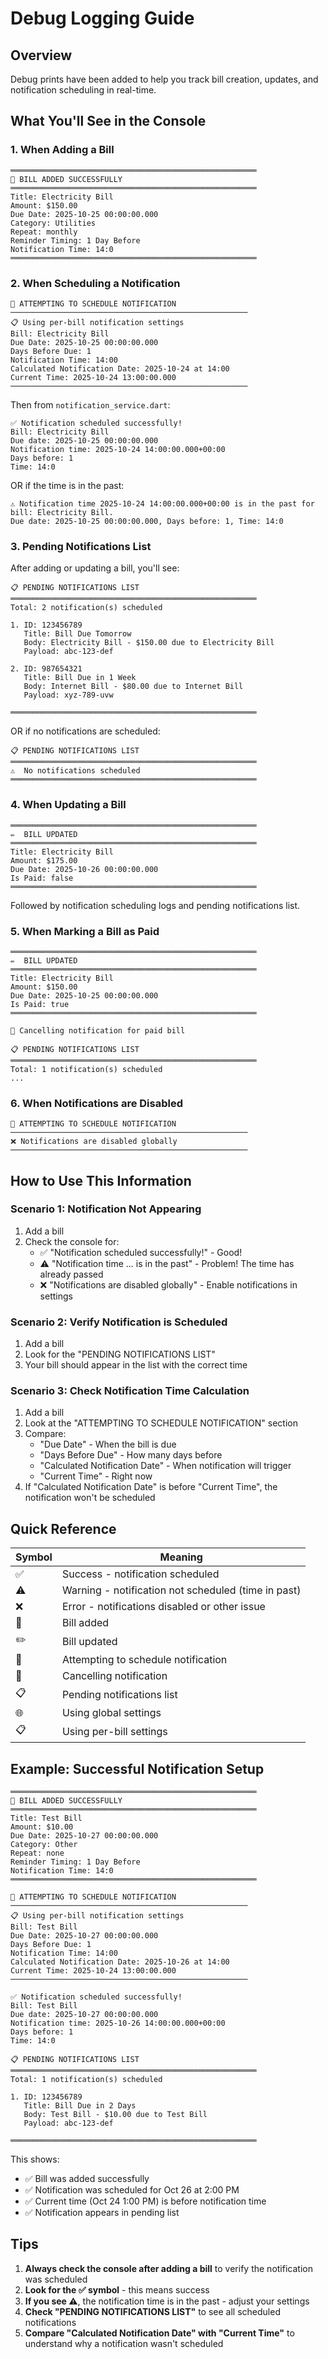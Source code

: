 # Debug Logging Guide

## Overview
Debug prints have been added to help you track bill creation, updates, and notification scheduling in real-time.

## What You'll See in the Console

### 1. When Adding a Bill

```
═══════════════════════════════════════════════════════
📝 BILL ADDED SUCCESSFULLY
═══════════════════════════════════════════════════════
Title: Electricity Bill
Amount: $150.00
Due Date: 2025-10-25 00:00:00.000
Category: Utilities
Repeat: monthly
Reminder Timing: 1 Day Before
Notification Time: 14:0
═══════════════════════════════════════════════════════
```

### 2. When Scheduling a Notification

```
🔔 ATTEMPTING TO SCHEDULE NOTIFICATION
─────────────────────────────────────────────────────
📋 Using per-bill notification settings
Bill: Electricity Bill
Due Date: 2025-10-25 00:00:00.000
Days Before Due: 1
Notification Time: 14:00
Calculated Notification Date: 2025-10-24 at 14:00
Current Time: 2025-10-24 13:00:00.000
─────────────────────────────────────────────────────
```

Then from `notification_service.dart`:

```
✅ Notification scheduled successfully!
Bill: Electricity Bill
Due date: 2025-10-25 00:00:00.000
Notification time: 2025-10-24 14:00:00.000+00:00
Days before: 1
Time: 14:0
```

OR if the time is in the past:

```
⚠️ Notification time 2025-10-24 14:00:00.000+00:00 is in the past for bill: Electricity Bill. 
Due date: 2025-10-25 00:00:00.000, Days before: 1, Time: 14:0
```

### 3. Pending Notifications List

After adding or updating a bill, you'll see:

```
📋 PENDING NOTIFICATIONS LIST
═══════════════════════════════════════════════════════
Total: 2 notification(s) scheduled

1. ID: 123456789
   Title: Bill Due Tomorrow
   Body: Electricity Bill - $150.00 due to Electricity Bill
   Payload: abc-123-def

2. ID: 987654321
   Title: Bill Due in 1 Week
   Body: Internet Bill - $80.00 due to Internet Bill
   Payload: xyz-789-uvw

═══════════════════════════════════════════════════════
```

OR if no notifications are scheduled:

```
📋 PENDING NOTIFICATIONS LIST
═══════════════════════════════════════════════════════
⚠️  No notifications scheduled
═══════════════════════════════════════════════════════
```

### 4. When Updating a Bill

```
═══════════════════════════════════════════════════════
✏️  BILL UPDATED
═══════════════════════════════════════════════════════
Title: Electricity Bill
Amount: $175.00
Due Date: 2025-10-26 00:00:00.000
Is Paid: false
═══════════════════════════════════════════════════════
```

Followed by notification scheduling logs and pending notifications list.

### 5. When Marking a Bill as Paid

```
═══════════════════════════════════════════════════════
✏️  BILL UPDATED
═══════════════════════════════════════════════════════
Title: Electricity Bill
Amount: $150.00
Due Date: 2025-10-25 00:00:00.000
Is Paid: true
═══════════════════════════════════════════════════════

🔕 Cancelling notification for paid bill

📋 PENDING NOTIFICATIONS LIST
═══════════════════════════════════════════════════════
Total: 1 notification(s) scheduled
...
```

### 6. When Notifications are Disabled

```
🔔 ATTEMPTING TO SCHEDULE NOTIFICATION
─────────────────────────────────────────────────────
❌ Notifications are disabled globally
─────────────────────────────────────────────────────
```

## How to Use This Information

### Scenario 1: Notification Not Appearing
1. Add a bill
2. Check the console for:
   - ✅ "Notification scheduled successfully!" - Good!
   - ⚠️ "Notification time ... is in the past" - Problem! The time has already passed
   - ❌ "Notifications are disabled globally" - Enable notifications in settings

### Scenario 2: Verify Notification is Scheduled
1. Add a bill
2. Look for the "PENDING NOTIFICATIONS LIST"
3. Your bill should appear in the list with the correct time

### Scenario 3: Check Notification Time Calculation
1. Add a bill
2. Look at the "ATTEMPTING TO SCHEDULE NOTIFICATION" section
3. Compare:
   - "Due Date" - When the bill is due
   - "Days Before Due" - How many days before
   - "Calculated Notification Date" - When notification will trigger
   - "Current Time" - Right now
4. If "Calculated Notification Date" is before "Current Time", the notification won't be scheduled

## Quick Reference

| Symbol | Meaning |
|--------|---------|
| ✅ | Success - notification scheduled |
| ⚠️ | Warning - notification not scheduled (time in past) |
| ❌ | Error - notifications disabled or other issue |
| 📝 | Bill added |
| ✏️ | Bill updated |
| 🔔 | Attempting to schedule notification |
| 🔕 | Cancelling notification |
| 📋 | Pending notifications list |
| 🌐 | Using global settings |
| 📋 | Using per-bill settings |

## Example: Successful Notification Setup

```
═══════════════════════════════════════════════════════
📝 BILL ADDED SUCCESSFULLY
═══════════════════════════════════════════════════════
Title: Test Bill
Amount: $10.00
Due Date: 2025-10-27 00:00:00.000
Category: Other
Repeat: none
Reminder Timing: 1 Day Before
Notification Time: 14:0
═══════════════════════════════════════════════════════

🔔 ATTEMPTING TO SCHEDULE NOTIFICATION
─────────────────────────────────────────────────────
📋 Using per-bill notification settings
Bill: Test Bill
Due Date: 2025-10-27 00:00:00.000
Days Before Due: 1
Notification Time: 14:00
Calculated Notification Date: 2025-10-26 at 14:00
Current Time: 2025-10-24 13:00:00.000
─────────────────────────────────────────────────────

✅ Notification scheduled successfully!
Bill: Test Bill
Due date: 2025-10-27 00:00:00.000
Notification time: 2025-10-26 14:00:00.000+00:00
Days before: 1
Time: 14:0

📋 PENDING NOTIFICATIONS LIST
═══════════════════════════════════════════════════════
Total: 1 notification(s) scheduled

1. ID: 123456789
   Title: Bill Due in 2 Days
   Body: Test Bill - $10.00 due to Test Bill
   Payload: abc-123-def

═══════════════════════════════════════════════════════
```

This shows:
- ✅ Bill was added successfully
- ✅ Notification was scheduled for Oct 26 at 2:00 PM
- ✅ Current time (Oct 24 1:00 PM) is before notification time
- ✅ Notification appears in pending list

## Tips

1. **Always check the console after adding a bill** to verify the notification was scheduled
2. **Look for the ✅ symbol** - this means success
3. **If you see ⚠️**, the notification time is in the past - adjust your settings
4. **Check "PENDING NOTIFICATIONS LIST"** to see all scheduled notifications
5. **Compare "Calculated Notification Date" with "Current Time"** to understand why a notification wasn't scheduled
